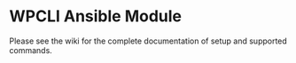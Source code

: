 # WPCLI Ansible Module
Please see the wiki for the complete documentation of setup and supported commands.